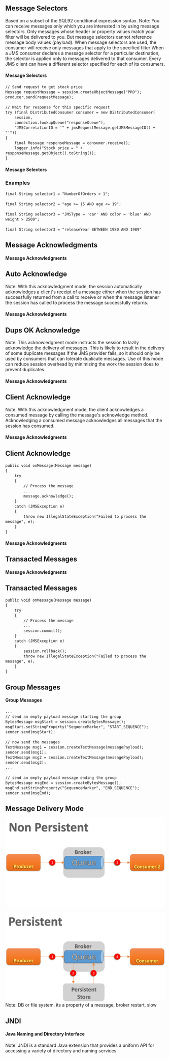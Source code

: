## Message Selectors
Based on a subset of the SQL92 conditional expression syntax.
Note:
You can receive messages only which you are interested in by using message selectors. Only messages whose header or property values match your filter will be delivered to you. But message selectors cannot reference message body values (payload). When message selectors are used, the consumer will receive only messages that apply to the specified filter
When a JMS consumer declares a message selector for a particular destination, the selector is applied only to messages delivered to that consumer. Every JMS client can have a different selector specified for each of its consumers.


#### Message Selectors
    // Send request to get stock price
    Message requestMessage = session.createObjectMessage("PRO");
    producer.send(requestMessage);

    // Wait for response for this specific request
    try (final DistributedConsumer consumer = new DistributedConsumer(
        session,
        connection.lookupQueue("responseQueue"),
        "JMSCorrelationID = '" + jmsRequestMessage.getJMSMessageID() + "'"))
    {
        final Message responseMessage = consumer.receive();
        logger.info("Stock price = " + responseMessage.getObject().toString());
    }


#### Message Selectors
### Examples
    final String selector1 = "NumberOfOrders > 1";

    final String selector2 = "age >= 15 AND age <= 19";

    final String selector3 = "JMSType = 'car' AND color = 'blue' AND weight > 2500";

    final String selector3 = "releaseYear BETWEEN 1980 AND 1989"


## Message Acknowledgments


#### Message Acknowledgments
## Auto Acknowledge
Note: With this acknowledgment mode, the session automatically acknowledges a client's receipt of a message either when the session has successfully returned from a call to receive or when the message listener the session has called to process the message successfully returns.


#### Message Acknowledgments
## Dups OK Acknowledge
Note: This acknowledgment mode instructs the session to lazily acknowledge the delivery of messages. This is likely to result in the delivery of some duplicate messages if the JMS provider fails, so it should only be used by consumers that can tolerate duplicate messages. Use of this mode can reduce session overhead by minimizing the work the session does to prevent duplicates.


#### Message Acknowledgments
## Client Acknowledge
Note: With this acknowledgment mode, the client acknowledges a consumed message by calling the message's acknowledge method. Acknowledging a consumed message acknowledges all messages that the session has consumed.


#### Message Acknowledgments
## Client Acknowledge
    public void onMessage(Message message)
    {
        try
        {
            // Process the message
            ...  
            message.acknowledge();
        }
        catch (JMSException e)
        {
            throw new IllegalStateException("Failed to process the message", e);
        }
    }


#### Message Acknowledgments
## Transacted Messages


#### Message Acknowledgments
## Transacted Messages
    public void onMessage(Message message)
    {
        try
        {
            // Process the message
            ...  
            session.commit();
        }
        catch (JMSException e)
        {
            session.rollback();
            throw new IllegalStateException("Failed to process the message", e);
        }
    }



## Group Messages


#### Group Messages
    ...
    // send an empty payload message starting the group
    BytesMessage msgStart = session.createBytesMessage();
    msgStart.setStringProperty("SequenceMarker", "START_SEQUENCE");
    sender.send(msgStart);

    // now send the messages
    TextMessage msg1 = session.createTextMessage(messagePayload);
    sender.send(msg1);
    TextMessage msg2 = session.createTextMessage(messagePayload);
    sender.send(msg2);
    ...

    // send an empty payload message ending the group
    BytesMessage msgEnd = session.createBytesMessage();
    msgEnd.setStringProperty("SequenceMarker", "END_SEQUENCE");
    sender.send(msgEnd);



## Message Delivery Mode


![](image/NonPersistence.png)


![](image/Persistence.png)
Note: DB or file system, its a property of a message, broker restart, slow


## JNDI
#### Java Naming and Directory Interface
Note: JNDI is a standard Java extension that provides a uniform API for accessing a variety of directory and naming services

